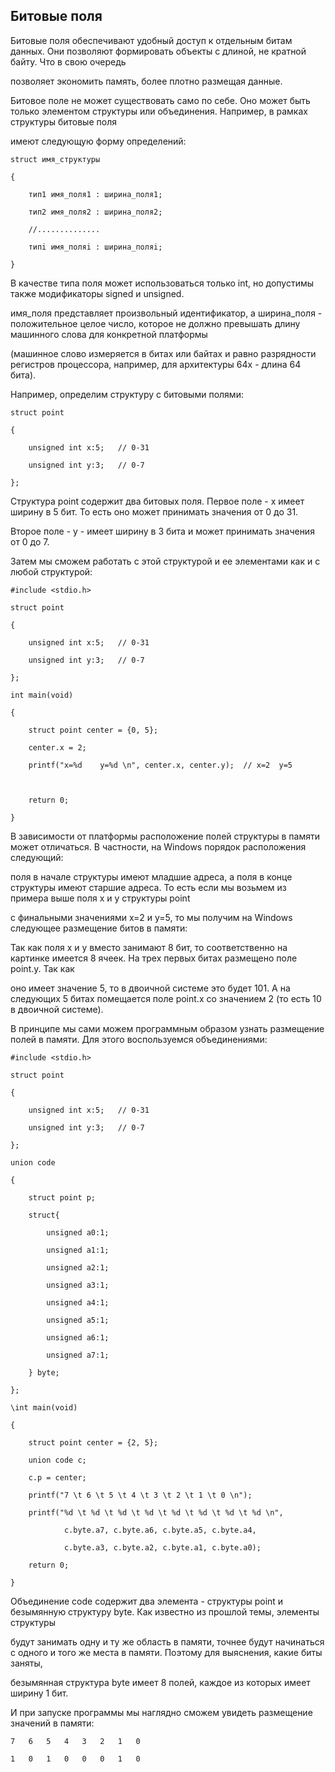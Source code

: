 ## Битовые поля

Битовые поля обеспечивают удобный доступ к отдельным битам данных. Они позволяют формировать объекты с длиной, не кратной байту. Что в свою очередь 

позволяет экономить память, более плотно размещая данные.

Битовое поле не может существовать само по себе. Оно может быть только элементом структуры или объединения. Например, в рамках структуры битовые поля 

имеют следующую форму определений:

```
struct имя_структуры

{

	тип1 имя_поля1 : ширина_поля1;

	тип2 имя_поля2 : ширина_поля2;

	//..............

	типi имя_поляi : ширина_поляi;

}
```

В качестве типа поля может использоваться только int, но допустимы также модификаторы signed и unsigned. 

имя_поля представляет произвольный идентификатор, а ширина_поля - положительное целое число, которое не должно превышать длину машинного слова для конкретной платформы 

(машинное слово измеряется в битах или байтах и равно разрядности регистров процессора, например, для архитектуры 64x - длина 64 бита).

Например, определим структуру с битовыми полями:

```
struct point

{

	unsigned int x:5;	// 0-31

	unsigned int y:3;	// 0-7

};
```

Структура point содержит два битовых поля. Первое поле - x имеет ширину в 5 бит. То есть оно может принимать значения от 0 до 31. 

Второе поле - y - имеет ширину в 3 бита и может принимать значения от 0 до 7.

Затем мы сможем работать с этой структурой и ее элементами как и с любой структурой:

```
#include <stdio.h>

struct point

{

	unsigned int x:5;	// 0-31

	unsigned int y:3;	// 0-7

};

int main(void)

{

	struct point center = {0, 5};

	center.x = 2;

	printf("x=%d	y=%d \n", center.x, center.y);	// x=2	y=5

	

	return 0;

}
```

В зависимости от платформы расположение полей структуры в памяти может отличаться. В частности, на Windows порядок расположения следующий: 

поля в начале структуры имеют младшие адреса, а поля в конце структуры имеют старшие адреса. То есть если мы возьмем из примера выше поля x и y структуры point 

с финальными значениями x=2 и y=5, то мы получим на Windows следующее размещение битов в памяти:

Так как поля x и y вместо занимают 8 бит, то соответственно на картинке имеется 8 ячеек. На трех первых битах размещено поле point.y. Так как 

оно имеет значение 5, то в двоичной системе это будет 101. А на следующих 5 битах помещается поле point.x со значением 2 (то есть 10 в двоичной системе).

В принципе мы сами можем программным образом узнать размещение полей в памяти. Для этого воспользуемся объединениями:

```
#include <stdio.h>

struct point

{

	unsigned int x:5;	// 0-31

	unsigned int y:3;	// 0-7

};

union code

{

	struct point p;

	struct{

		unsigned a0:1;

		unsigned a1:1;

		unsigned a2:1;

		unsigned a3:1;

		unsigned a4:1;

		unsigned a5:1;

		unsigned a6:1;

		unsigned a7:1;

	} byte;

};

\int main(void)

{

	struct point center = {2, 5};

	union code c;

	c.p = center;

	printf("7 \t 6 \t 5 \t 4 \t 3 \t 2 \t 1 \t 0 \n");

	printf("%d \t %d \t %d \t %d \t %d \t %d \t %d \t %d \n", 

			c.byte.a7, c.byte.a6, c.byte.a5, c.byte.a4, 

			c.byte.a3, c.byte.a2, c.byte.a1, c.byte.a0);

	return 0;

}
```

Объединение code содержит два элемента - структуры point и безымянную структуру byte. Как известно из прошлой темы, элементы структуры 

будут занимать одну и ту же область в памяти, точнее будут начинаться с одного и того же места в памяти. Поэтому для выяснения, какие биты заняты, 

безымянная структура byte имеет 8 полей, каждое из которых имеет ширину 1 бит.

И при запуске программы мы наглядно сможем увидеть размещение значений в памяти:

```
7	6	5	4	3	2	1	0

1	0	1	0	0	0	1	0

